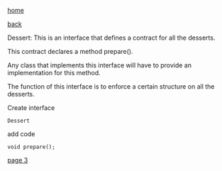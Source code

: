 [home](./page01.md)

[back](./page01.md)

Dessert: This is an interface that defines a contract for all the desserts. 

This contract declares a method prepare(). 

Any class that implements this interface will have to provide an implementation for this method. 

The function of this interface is to enforce a certain structure on all the desserts.

Create interface

```
Dessert
```

add code

```
void prepare();
```

[page 3](./page03.md)
